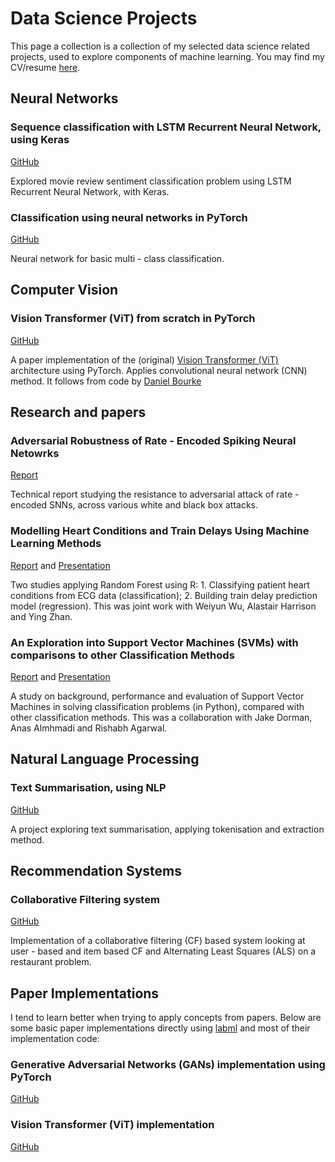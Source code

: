 # Data Science Projects 

This page a collection is a collection of my selected data science related projects, used to explore components of machine learning. You may find my CV/resume [here](https://drive.google.com/file/d/1_2QWCdqKewpJduUf-kRKy2IXr3CqEt-0/view?usp=drive_link).

## Neural Networks

### Sequence classification with LSTM Recurrent Neural Network, using Keras
[GitHub](https://github.com/timif2/neural-networks/blob/90e84800424fce0ff569115d7204b7344e84a045/Sequence%20Classification%20with%20LSTM%20Recurrent%20Neural%20Networks%20with%20Keras.ipynb)

Explored movie review sentiment classification problem using LSTM Recurrent Neural Network, with Keras.

### Classification using neural networks in PyTorch
[GitHub](https://github.com/timif2/neural-networks/blob/9489a21a391af28e1dd75296ffc92612906e7a10/Neural%20Network%20(Multi%20-%20class)%20Classification%20in%20PyTorch.ipynb)

Neural network for basic multi - class classification. 

## Computer Vision

### Vision Transformer (ViT) from scratch in PyTorch
[GitHub](https://github.com/timif2/computer-vision/blob/bed7418b0a8a61bc8b31797573696afd6f055b51/Vision%20Transformer%20(ViT)%20from%20scratch%20in%20PyTorch%20(Paper%20Implementation).ipynb)

A paper implementation of the (original) [Vision Transformer (ViT)](https://arxiv.org/abs/2010.11929) architecture using PyTorch. Applies convolutional neural network (CNN) method. It follows from code by [Daniel Bourke](https://github.com/mrdbourke/pytorch-deep-learning/)

## Research and papers

### Adversarial Robustness of Rate - Encoded Spiking Neural Netowrks
[Report ](https://drive.google.com/file/d/1NdYRftmOiM_erzlxs9h_YgUNy9scDw4m/view?usp=drive_link)

Technical report studying the resistance to adversarial attack of rate - encoded SNNs, across various white and black box attacks.

### Modelling Heart Conditions and Train Delays Using Machine Learning Methods
[Report](https://drive.google.com/file/d/1_0EtthoHm4a43jCS9MVekJJbdfj-IMJE/view) and [Presentation](https://drive.google.com/file/d/1_Ux7vyic87vTSMUXvnXjPnkLclO2G_KN/view?usp=drive_link)

Two studies applying Random Forest using R: 1. Classifying patient heart conditions from ECG data (classification); 2. Building train delay prediction model (regression). This was joint work with Weiyun Wu, Alastair Harrison and Ying Zhan. 

### An Exploration into Support Vector Machines (SVMs) with comparisons to other Classification Methods
[Report](https://drive.google.com/file/d/1dnVUuo5qzrcsPZSsihKi5bjX9aBOk1Ba/view) and [Presentation](https://drive.google.com/file/d/16frjD8d4BP-dOteUeaN2nMpkQiJi_vaH/view?usp=sharing)

A study on background, performance and evaluation of Support Vector Machines in solving classification problems (in Python), compared with other classification methods. This was a collaboration with Jake Dorman, Anas Almhmadi and Rishabh Agarwal.

## Natural Language Processing

### Text Summarisation, using NLP
[GitHub](https://github.com/timif2/language-models/blob/b61241d7cc7343ef5a2e1c358ce663a01c4785cb/Text%20Summarisation%20using%20Natural%20Language%20Processing.ipynb)

A project exploring text summarisation, applying tokenisation and extraction method.

## Recommendation Systems

### Collaborative Filtering system
[GitHub](https://github.com/timif2/recommendation-systems/blob/1fee42d5c8305d58d31c5993037980a3a8bc509e/Collaborative_filtering.ipynb)

Implementation of a collaborative filtering (CF) based system looking at user - based and item based CF and Alternating Least Squares (ALS) on a restaurant problem.

## Paper Implementations

I tend to learn better when trying to apply concepts from papers. Below are some basic paper implementations directly using [labml](https://github.com/labmlai) and most of their implementation code:

### Generative Adversarial Networks (GANs) implementation using PyTorch
[GitHub](https://github.com/timif2/paper-implementations/blob/f94bfe42c01132bd3303eeee7e0143e7e8a14572/Generative%20Adversarial%20Network%20(GAN)%20with%20PyTorch.ipynb)

### Vision Transformer (ViT) implementation
[GitHub](https://github.com/timif2/paper-implementations/blob/f94bfe42c01132bd3303eeee7e0143e7e8a14572/Vision%20Transformer%20(ViT)%20using%20PyTorch.ipynb)



